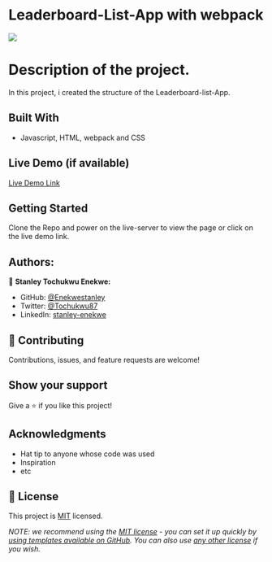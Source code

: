 # Leaderboard-List-App with webpack 
![](https://img.shields.io/badge/Microverse-blueviolet)

# Description of the project.

In this project, i created the structure of the Leaderboard-list-App.

## Built With

- Javascript, HTML, webpack and CSS  

## Live Demo (if available)

[Live Demo Link](https://enekwestanley.github.io/leaderboard/dist/)


## Getting Started

Clone the Repo and power on the live-server to view the page or click on the live demo link.

## Authors:

👤 **Stanley Tochukwu Enekwe:**
- GitHub: [@Enekwestanley](https://github.com/Enekwestanley)
- Twitter: [@Tochukwu87](https://twitter.com/tochukwu87)
- LinkedIn: [stanley-enekwe](https://www.linkedin.com/in/stanley-enekwe-285104230/)


## 🤝 Contributing

Contributions, issues, and feature requests are welcome!

## Show your support

Give a ⭐️ if you like this project!

## Acknowledgments

- Hat tip to anyone whose code was used
- Inspiration
- etc

## 📝 License

This project is [MIT](./MIT.md) licensed.

_NOTE: we recommend using the [MIT license](https://choosealicense.com/licenses/mit/) - you can set it up quickly by [using templates available on GitHub](https://docs.github.com/en/communities/setting-up-your-project-for-healthy-contributions/adding-a-license-to-a-repository). You can also use [any other license](https://choosealicense.com/licenses/) if you wish._

